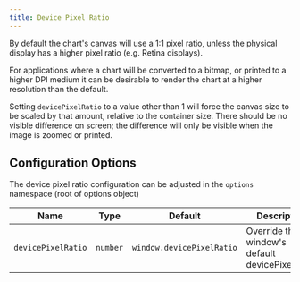 ```yaml
---
title: Device Pixel Ratio
---
```


By default the chart's canvas will use a 1:1 pixel ratio, unless the physical display has a higher pixel ratio (e.g. Retina displays).

For applications where a chart will be converted to a bitmap, or printed to a higher DPI medium it can be desirable to render the chart at a higher resolution than the default.

Setting `devicePixelRatio` to a value other than 1 will force the canvas size to be scaled by that amount, relative to the container size. There should be no visible difference on screen; the difference will only be visible when the image is zoomed or printed.

## Configuration Options
The device pixel ratio configuration can be adjusted in the `options` namespace (root of options object)

| Name | Type | Default | Description
| ---- | ---- | ------- | -----------
| `devicePixelRatio` | `number` | `window.devicePixelRatio` | Override the window's default devicePixelRatio.
